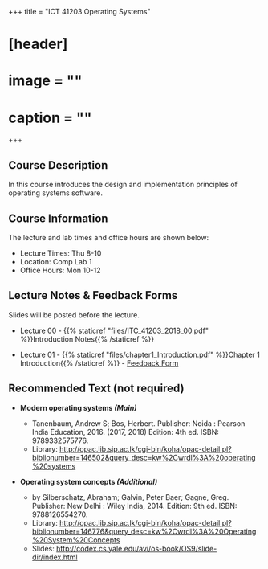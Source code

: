 +++
title = "ICT 41203 Operating Systems"

# [header]
# image = ""
# caption = ""
+++

## Course Description
In this course introduces the design and implementation principles of operating systems software.

## Course Information
The lecture and lab times and office hours are shown below:

- Lecture Times: Thu 8-10
- Location: Comp Lab 1
- Office Hours: Mon 10-12
 
## Lecture Notes & Feedback Forms
Slides will be posted before the lecture.

- Lecture 00 - {{% staticref "files/ITC_41203_2018_00.pdf" %}}Introduction Notes{{% /staticref %}}

- Lecture 01 - {{% staticref "files/chapter1_Introduction.pdf" %}}Chapter 1 Introduction{{% /staticref %}} - [Feedback Form](https://goo.gl/forms/QSDOHAaW6EHSk1bZ2)

## Recommended Text (not required)

 - **Modern operating systems *(Main)***
   - Tanenbaum, Andrew S; Bos, Herbert.
Publisher: Noida : Pearson India Education, 2016. (2017, 2018)
Edition: 4th ed.
ISBN: 9789332575776.
   - Library: http://opac.lib.sjp.ac.lk/cgi-bin/koha/opac-detail.pl?biblionumber=146502&query_desc=kw%2Cwrdl%3A%20operating%20systems


- **Operating system concepts *(Additional)***
   - by Silberschatz, Abraham; Galvin, Peter Baer; Gagne, Greg.
Publisher: New Delhi : Wiley India, 2014. 
Edition: 9th ed.
ISBN: 9788126554270.
  - Library: http://opac.lib.sjp.ac.lk/cgi-bin/koha/opac-detail.pl?biblionumber=146776&query_desc=kw%2Cwrdl%3A%20Operating%20System%20Concepts
  - Slides: http://codex.cs.yale.edu/avi/os-book/OS9/slide-dir/index.html

